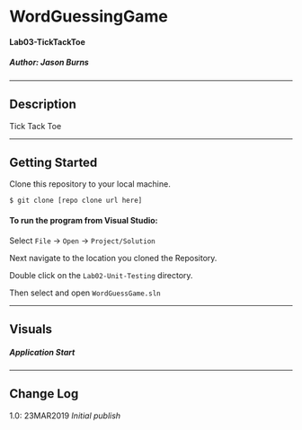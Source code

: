 # WordGuessingGame
#### Lab03-TickTackToe
##### *Author: Jason Burns*

------------------------------

## Description

Tick Tack Toe

------------------------------

## Getting Started
Clone this repository to your local machine.
```
$ git clone [repo clone url here]
```
#### To run the program from Visual Studio:
Select ```File``` -> ```Open``` -> ```Project/Solution```

Next navigate to the location you cloned the Repository.

Double click on the ```Lab02-Unit-Testing``` directory.

Then select and open ```WordGuessGame.sln```

------------------------------

## Visuals

##### Application Start
<!-- ![Capture](https://github.com/jasonb315/Lab03-system-io/blob/master/assets/home.JPG) <br> -->


------------------------------

## Change Log

1.0: 23MAR2019 *Initial publish*
